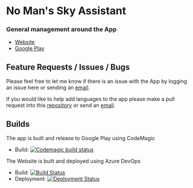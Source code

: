 # No Man's Sky Assistant
### General management around the App

- [Website](https://nomanssky.kurtlourens.com)
- [Google Play](https://play.google.com/store/apps/details?id=com.kurtlourens.no_mans_sky_recipes, "Google Play")

## Feature Requests / Issues / Bugs
Please feel free to let me know if there is an issue with the App by logging an issue here or sending an [email](mailto:nms@kurtlourens.com).

If you would like to help add languages to the app please make a pull request into this [repository](https://github.com/NoMansSkyAssistant/Languages) or send an [email](mailto:nms@kurtlourens.com).

## Builds
The app is built and release to Google Play using CodeMagic
- Build: [![Codemagic build status](https://api.codemagic.io/apps/5d9da9057a0a9500105180bf/5d9da9057a0a9500105180be/status_badge.svg)](https://codemagic.io/apps/5d9da9057a0a9500105180bf/5d9da9057a0a9500105180be/latest_build)

The Website is built and deployed using Azure DevOps
- Build: [![Build Status](https://dev.azure.com/khaoznet/KhaozNet/_apis/build/status/NoMansSky.Recipes.Web%20-%20CI?branchName=master)](https://dev.azure.com/khaoznet/KhaozNet/_build/latest?definitionId=31&branchName=master)
- Deployment: [![Deployment Status](https://vsrm.dev.azure.com/khaoznet/_apis/public/Release/badge/b5441643-fd7c-4330-92d7-bffc23a7e0a4/24/31)](https://vsrm.dev.azure.com/khaoznet/_apis/public/Release/badge/b5441643-fd7c-4330-92d7-bffc23a7e0a4/24/31)
